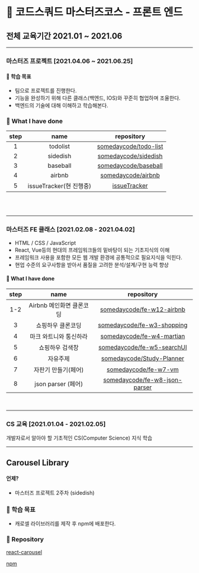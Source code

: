 # 🎈 코드스쿼드 마스터즈코스 - 프론트 엔드

## 전체 교육기간 2021.01 ~ 2021.06

---

### 마스터즈 프로젝트 [2021.04.06 ~ 2021.06.25]

#### 🎯 학습 목표

- 팀으로 프로젝트를 진행한다.
- 기능을 완성하기 위해 다른 클래스(백엔드, IOS)와 꾸준히 협업하며 조율한다.
- 백엔드의 기술에 대해 이해하고 학습해본다.

### 📄 What I have done

| step |          name           |                                 repository                                 |
| :--: | :---------------------: | :------------------------------------------------------------------------: |
|  1   |        todolist         |     [somedaycode/todo-list](https://github.com/somedaycode/todo-list)      |
|  2   |        sidedish         |      [somedaycode/sidedish](https://github.com/somedaycode/sidedish)       |
|  3   |        baseball         |      [somedaycode/baseball](https://github.com/somedaycode/baseball)       |
|  4   |         airbnb          |        [somedaycode/airbnb](https://github.com/somedaycode/airbnb)         |
|  5   | issueTracker(현 진행중) | [issueTracker](https://github.com/JUNGYUN-Daegu/issue-tracker/tree/FE-dev) |

<br/>
<br/>
<hr/>

### 마스터즈 FE 클래스 [2021.02.08 - 2021.04.02]

- HTML / CSS / JavaScript
- React, Vue등의 현대의 프레임워크들의 밑바탕이 되는 기초지식의 이해
- 프레임워크 사용을 포함한 모든 웹 개발 환경에 공통적으로 필요지식을 익힌다.
- 현업 수준의 요구사항을 받아서 품질을 고려한 분석/설계/구현 능력 향상

#### 📄 What I have done

| step |           name           |                                    repository                                     |
| :--: | :----------------------: | :-------------------------------------------------------------------------------: |
| 1-2  | Airbnb 메인화면 클론코딩 |     [somedaycode/fe-w12-airbnb](https://github.com/somedaycode/fe-w12-airbnb)     |
|  3   |    쇼핑하우 클론코딩     |    [somedaycode/fe-w3-shopping](https://github.com/somedaycode/fe-w3-shopping)    |
|  4   |  마크 와트니와 통신하라  |     [somedaycode/fe-w4-martian](https://github.com/somedaycode/fe-w4-martian)     |
|  5   |     쇼핑하우 검색창      |    [somedaycode/fe-w5-searchUI](https://github.com/somedaycode/fe-w5-searchUI)    |
|  6   |         자유주제         |     [somedaycode/Study-Planner](https://github.com/somedaycode/Study-Planner)     |
|  7   |   자판기 만들기(페어)    |          [somedaycode/fe-w7-vm](https://github.com/somedaycode/fe-w7-vm)          |
|  8   |    json parser (페어)    | [somedaycode/fe-w8-json-parser](https://github.com/somedaycode/fe-w8-json-parser) |

<br/>
<hr/>

### CS 교육 [2021.01.04 - 2021.02.05]

개발자로서 알아야 할 기초적인 CS(Computer Science) 지식 학습

---

## Carousel Library

#### 언제?

- 마스터즈 프로젝트 2주차 (sidedish)

### 🎯 학습 목표

- 캐로셀 라이브러리를 제작 후 npm에 배포한다.

### 🛒 Repository

[react-carousel](https://github.com/somedaycode/somedaycode-react-carousel)

[npm](https://www.npmjs.com/package/@somedaycode/react-carousel)
